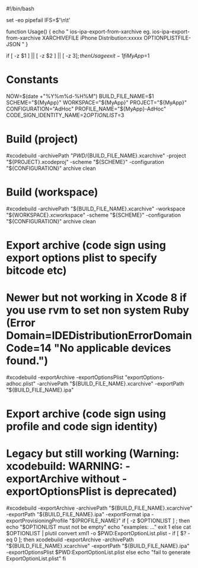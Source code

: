 #!/bin/bash

set -eo pipefail
IFS=$'\n\t'

function Usage()
{
  echo "  ios-ipa-export-from-xarchive <ProjectName> <CodeSigner> <optionlist>  eg.  ios-ipa-export-from-xarchive XARCHIVEFILE iPhone Distribution:xxxxx OPTIONPLISTFILE-JSON "
}

if [ -z $1 ] || [ -z $2 ] || [ -z $3 ]  ;then
     Usage
     exit -1
fi
MyApp=$1
# Constants
NOW=$(date +"%Y%m%d-%H%M")
BUILD_FILE_NAME=$1
SCHEME="${MyApp}"
WORKSPACE="${MyApp}"
PROJECT="${MyApp}"
CONFIGURATION="AdHoc"
PROFILE_NAME="${MyApp}-AdHoc"
CODE_SIGN_IDENTITY_NAME=$2
OPTIONLIST=$3

# Build (project)
#xcodebuild -archivePath "$PWD/${BUILD_FILE_NAME}.xcarchive" -project "${PROJECT}.xcodeproj" -scheme "${SCHEME}" -configuration "${CONFIGURATION}" archive clean

# Build (workspace)
#xcodebuild -archivePath "${BUILD_FILE_NAME}.xcarchive" -workspace "${WORKSPACE}.xcworkspace" -scheme "${SCHEME}" -configuration "${CONFIGURATION}" archive clean

# Export archive (code sign using export options plist to specify bitcode etc)
# Newer but not working in Xcode 8 if you use rvm to set non system Ruby (Error Domain=IDEDistributionErrorDomain Code=14 "No applicable devices found.")
#xcodebuild -exportArchive -exportOptionsPlist "exportOptions-adhoc.plist" -archivePath "${BUILD_FILE_NAME}.xcarchive" -exportPath "${BUILD_FILE_NAME}.ipa"

# Export archive (code sign using profile and code sign identity)
# Legacy but still working (Warning: xcodebuild: WARNING: -exportArchive without -exportOptionsPlist is deprecated)
#xcodebuild -exportArchive -archivePath "${BUILD_FILE_NAME}.xcarchive" -exportPath "${BUILD_FILE_NAME}.ipa" -exportFormat ipa -exportProvisioningProfile "${PROFILE_NAME}"
if [ -z $OPTIONLIST ] ; then
    echo "$OPTIONLIST must not be empty"
    echo "examples: ..."
    exit 1
else
  cat $OPTIONLIST | plutil convert xml1 -o $PWD:ExportOptionList.plist -
  if [ $? -eq 0 ]; then
	xcodebuild -exportArchive -archivePath "${BUILD_FILE_NAME}.xcarchive" -exportPath "${BUILD_FILE_NAME}.ipa"  -exportOptionsPlist $PWD:ExportOptionList.plist
  else
    echo "fail to generate ExportOptionList.plist"
fi
